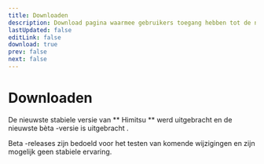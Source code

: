 ```yaml
---
title: Downloaden
description: Download pagina waarmee gebruikers toegang hebben tot de nieuwste versie van de app.
lastUpdated: false
editLink: false
download: true
prev: false
next: false
---
```


# Downloaden

De nieuwste stabiele versie van ** Himitsu ** werd uitgebracht **<ReleaseDate type="stable" />** en de nieuwste bèta -versie is uitgebracht **<ReleaseDate type="beta" />**.

Beta -releases zijn bedoeld voor het testen van komende wijzigingen en zijn mogelijk geen stabiele ervaring.

<DownloadButtons />
<suspense>
<Changelog type="stable"/>
</suspense>